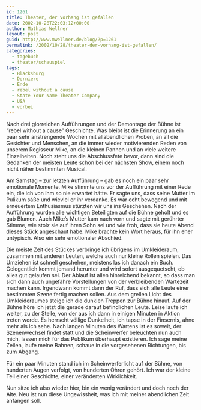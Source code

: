 ```yaml
---
id: 1261
title: Theater, der Vorhang ist gefallen
date: 2002-10-28T22:03:12+00:00
author: Mathias Wellner
layout: post
guid: http://www.mwellner.de/blog/?p=1261
permalink: /2002/10/28/theater-der-vorhang-ist-gefallen/
categories:
  - tagebuch
  - theater/schauspiel
tags:
  - Blacksburg
  - Derniere
  - Ende
  - rebel without a cause
  - State Your Name Theater Company
  - USA
  - vorbei
---
```

Nach drei glorreichen Aufführungen und der Demontage der Bühne ist &#8220;rebel without a cause&#8221; Geschichte. Was bleibt ist die Erinnerung an ein paar sehr anstrengende Wochen mit allabendlichen Proben, an all die Gesichter und Menschen, an die immer wieder motivierenden Reden von unserem Regisseur Mike, an die kleinen Pannen und an viele weitere Einzelheiten. Noch steht uns die Abschlussfete bevor, dann sind die Gedanken der meisten Leute schon bei der nächsten Show, einem noch nicht näher bestimmten Musical.

Am Samstag &#8211; zur letzten Aufführung &#8211; gab es noch ein paar sehr emotionale Momente. Mike stimmte uns vor der Aufführung mit einer Rede ein, die ich von ihm so nie erwartet hätte. Er sagte uns, dass seine Mutter im Pulikum säße und wieviel er ihr verdanke. Es war echt bewegend und mit erneuertem Enthusiasmus stürzten wir uns ins Geschehen. Nach der Aufführung wurden alle wichtigen Beteiligten auf die Bühne geholt und es gab Blumen. Auch Mike&#8217;s Mutter kam nach vorn und sagte mit gerührter Stimme, wie stolz sie auf ihren Sohn sei und wie froh, dass sie heute Abend dieses Stück angeschaut habe. Mike brachte kein Wort heraus, für ihn eher untypisch. Also ein sehr emotionaler Abschied.

Die meiste Zeit des Stückes verbringe ich übrigens im Umkleideraum, zusammen mit anderen Leuten, welche auch nur kleine Rollen spielen. Das Umziehen ist schnell geschehen, meistens las ich danach ein Buch. Gelegentlich kommt jemand herunter und wird sofort ausgequetscht, ob alles gut gelaufen sei. Der Ablauf ist allen hinreichend bekannt, so dass man sich dann auch ungefähre Vorstellungen von der verbleibenden Wartezeit machen kann. Irgendwann kommt dann der Ruf, dass sich alle Leute einer bestimmten Szene fertig machen sollen. Aus dem grellen Licht des Umkleideraumes steige ich die dunklen Treppen zur Bühne hinauf. Auf der Bühne höre ich jetzt die gerade darauf befindlichen Leute. Leise laufe ich weiter, zu der Stelle, von der aus ich dann in einigen Minuten in Aktion treten werde. Es herrscht völlige Dunkelheit, ich tapse in der Finsernis, ahne mehr als ich sehe. Nach langen Minuten des Wartens ist es soweit, der Szenenwechsel findet statt und die Scheinwerfer beleuchten nun auch mich, lassen mich für das Publikum überhaupt existieren. Ich sage meine Zeilen, laufe meine Bahnen, schaue in die vorgesehenen Richtungen, bis zum Abgang.

Für ein paar Minuten stand ich im Scheinwerferlicht auf der Bühne, von hunderten Augen verfolgt, von hunderten Ohren gehört. Ich war der kleine Teil einer Geschichte, einer veränderten Wirklichkeit.

Nun sitze ich also wieder hier, bin ein wenig verändert und doch noch der Alte. Neu ist nun diese Ungewissheit, was ich mit meiner abendlichen Zeit anfangen soll.